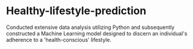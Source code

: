# Healthy-lifestyle-prediction
Conducted extensive data analysis utilizing Python and subsequently constructed a Machine Learning model designed to discern an individual's adherence to a 'health-conscious' lifestyle.
